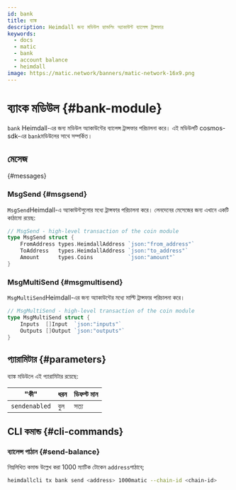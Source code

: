 ```yaml
---
id: bank
title: ব্যাঙ্ক
description: Heimdall জন্য মডিউল হ্যান্ডলিং অ্যাকাউন্ট ব্যালেন্স ট্রান্সফার
keywords:
  - docs
  - matic
  - bank
  - account balance
  - heimdall
image: https://matic.network/banners/matic-network-16x9.png
---
```


# ব্যাংক মডিউল {#bank-module}

`bank` Heimdall-এর জন্য মডিউল অ্যাকাউন্টের ব্যালেন্স ট্রান্সফার পরিচালনা করে। এই মডিউলটি cosmos-sdk-এর `bank`মডিউলের সাথে সম্পর্কিত।

## মেসেজ
 {#messages}

### MsgSend {#msgsend}

`MsgSend`Heimdall-এ অ্যাকাউন্টগুলোর মধ্যে ট্রান্সফার পরিচালনা করে। লেনদেনের মেসেজের জন্য এখানে একটি কাঠামো রয়েছ:

```go
// MsgSend - high-level transaction of the coin module
type MsgSend struct {
	FromAddress types.HeimdallAddress `json:"from_address"`
	ToAddress   types.HeimdallAddress `json:"to_address"`
	Amount      types.Coins           `json:"amount"`
}
```

### MsgMultiSend {#msgmultisend}

`MsgMultiSend`Heimdall-এর জন্য অ্যাকাউন্টের মধ্যে মাল্টি ট্রান্সফার পরিচালনা করে।

```go
// MsgMultiSend - high-level transaction of the coin module
type MsgMultiSend struct {
	Inputs  []Input  `json:"inputs"`
	Outputs []Output `json:"outputs"`
}
```

## প্যারামিটার {#parameters}

ব্যাঙ্ক মডিউলে এই প্যারামিটার রয়েছে:

| "কী" | ধরন | ডিফল্ট মান |
|----------------------|--------|------------------|
| `sendenabled` | বুল | সত্য |

## CLI কমান্ড {#cli-commands}

### ব্যালেন্স পাঠান {#send-balance}

নিম্নলিখিত কমান্ড উল্লেখ করা 1000 ম্যাটিক টোকেন `address`পাঠাবে;

```bash
heimdallcli tx bank send <address> 1000matic --chain-id <chain-id>
```
